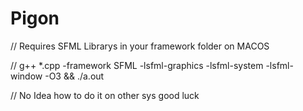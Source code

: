 # Pigon

// Requires SFML Librarys in your framework folder on MACOS

// g++ *.cpp -framework SFML -lsfml-graphics -lsfml-system -lsfml-window -O3 && ./a.out

// No Idea how to do it on other sys good luck
